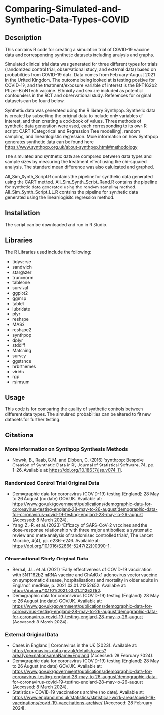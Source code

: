 # Comparing-Simulated-and-Synthetic-Data-Types-COVID


## Description

This contains R code for creating a simulation trial of COVID-19 vaccine data and corresponding synthetic datasets including analysis and graphs. 


Simulated clinical trial data was generated for three different types for trials (randomized control trial, observational study, and external data) based on probabilities from COVID-19 data. Data comes from February-August 2021 in the United Kingdom. The outcome being looked at is testing positive for COVID-19, and the treatment/exposure variable of interest is the BNT162b2 Pfizer-BioNTech vaccine. Ethnicity and sex are included as potential confounders in the RCT and observational study.  References for original datasets can be found below.

Synthetic data was generated using the R library Synthpop. Synthetic data is created by subsetting the original data to include only variables of interest, and then creating a cookbook of values.  Three methods of synthetic data generation were used, each corresponding to its own R script: CART (Categorical and Regression Tree modelling), random sampling, and linear/logistic regression. More information on how Synthpop generates synthetic data can be found here:
https://www.synthpop.org.uk/about-synthpop.html#methodology

The simulated and synthetic data are compared between data types and sample sizes by measuring the treatment effect using the chi-squared analysis.  The standard mean difference was also calulcated and graphed.

All_Sim_Synth_Script.R contains the pipeline for synthetic data generated using the CART method.
All_Sim_Synth_Script_Rand.R contains the pipeline for synthetic data generated using the random sampling method.
All_Sim_Synth_Script_LL.R contains the pipeline for synthetic data generated using the linear/logisitc regression method.


## Installation

The script can be downloaded and run in R Studio.

## Libraries

The R Libraries used include the following:


- tidyverse
- sandwich
- stargazer
- truncnorm
- tableone
- survival
- ggplot2
- ggmap
- table1
- lubridate
- plyr
- reshape
- MASS
- reshape2
- synthpop
- dplyr
- stddiff
- Matching
- survey
- ggstance
- hrbrthemes
- viridis
- rgp
- rsimsum



## Usage

This code is for comparing the quality of synthetic controls between different data types.  The simulated probabilties can be altered to fit new datasets for further testing.

## Citations

### More information on Synthpop Synthesis Methods

- Nowok, B., Raab, G.M. and Dibben, C. (2016) ‘synthpop: Bespoke Creation of Synthetic Data in R’, Journal of Statistical Software, 74, pp. 1–26. Available at: https://doi.org/10.18637/jss.v074.i11.


### Randomized Control Trial Original Data

- Demographic data for coronavirus (COVID-19) testing (England): 28 May to 26 August (no date) GOV.UK. Available at: https://www.gov.uk/government/publications/demographic-data-for-coronavirus-testing-england-28-may-to-26-august/demographic-data-for-coronavirus-covid-19-testing-england-28-may-to-26-august (Accessed: 8 March 2024).
- Yang, Z.-R. et al. (2023) ‘Efficacy of SARS-CoV-2 vaccines and the dose–response relationship with three major antibodies: a systematic review and meta-analysis of randomised controlled trials’, The Lancet Microbe, 4(4), pp. e236–e246. Available at: https://doi.org/10.1016/S2666-5247(22)00390-1.


### Observational Study Original Data

- Bernal, J.L. et al. (2021) ‘Early effectiveness of COVID-19 vaccination with BNT162b2 mRNA vaccine and ChAdOx1 adenovirus vector vaccine on symptomatic disease, hospitalisations and mortality in older adults in England’. medRxiv, p. 2021.03.01.21252652. Available at: https://doi.org/10.1101/2021.03.01.21252652.
- Demographic data for coronavirus (COVID-19) testing (England): 28 May to 26 August (no date) GOV.UK. Available at: https://www.gov.uk/government/publications/demographic-data-for-coronavirus-testing-england-28-may-to-26-august/demographic-data-for-coronavirus-covid-19-testing-england-28-may-to-26-august (Accessed: 8 March 2024).


### External Original Data
- Cases in England | Coronavirus in the UK (2023). Available at: https://coronavirus.data.gov.uk/details/cases?areaType=nation&areaName=England (Accessed: 28 February 2024).
- Demographic data for coronavirus (COVID-19) testing (England): 28 May to 26 August (no date) GOV.UK. Available at: https://www.gov.uk/government/publications/demographic-data-for-coronavirus-testing-england-28-may-to-26-august/demographic-data-for-coronavirus-covid-19-testing-england-28-may-to-26-august (Accessed: 8 March 2024).
- Statistics » COVID-19 vaccinations archive (no date). Available at: https://www.england.nhs.uk/statistics/statistical-work-areas/covid-19-vaccinations/covid-19-vaccinations-archive/ (Accessed: 28 February 2024).

